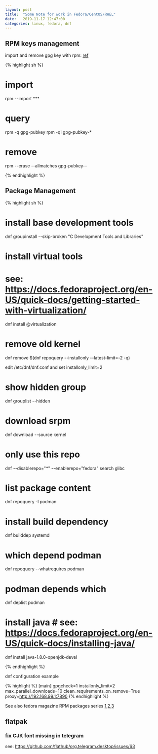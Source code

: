 ```yaml
---
layout: post
title:  "Some Note for work in Fedora/CentOS/RHEL"
date:   2019-11-17 12:47:00
categories: linux, fedora, dnf
---
```


## RPM keys management

import and remove gpg key with rpm: [ref][key-link]

{% highlight sh %}
# import
rpm --import ***

# query
rpm -q gpg-pubkey
rpm -qi gpg-pubkey-*

# remove
rpm --erase --allmatches gpg-pubkey-*-*

{% endhighlight %}


## Package Management

{% highlight sh %}
# install base development tools
dnf groupinstall --skip-broken "C Development Tools and Libraries"

# install virtual tools 
# see: https://docs.fedoraproject.org/en-US/quick-docs/getting-started-with-virtualization/
dnf install @virtualization

# remove old kernel
dnf remove $(dnf repoquery --installonly --latest-limit=-2 -q)

edit /etc/dnf/dnf.conf and set installonly_limit=2

# show hidden group
dnf grouplist --hidden

# download srpm
dnf download --source kernel

# only use this repo
dnf --disablerepo="*" --enablerepo="fedora" search glibc

# list package content
dnf repoquery -l podman

# install build dependency
dnf builddep systemd

# which depend podman
dnf repoquery --whatrequires podman

# podman depends which
dnf deplist podman

# install java # see: https://docs.fedoraproject.org/en-US/quick-docs/installing-java/
dnf install java-1.8.0-openjdk-devel

{% endhighlight %}

dnf configuration example

{% highlight %}
[main]
gpgcheck=1
installonly_limit=2
max_parallel_downloads=10
clean_requirements_on_remove=True
proxy=http://192.168.99.1:7890
{% endhighlight %}

See also fedora magazine RPM packages series [1][rpm1],[2][rpm2],[3][rpm3]

## flatpak

### fix CJK font missing in telegram
see: https://github.com/flathub/org.telegram.desktop/issues/63

[key-link]: https://cinhtau.net/2016/12/22/import-and-remove-gpg-key-with-rpm/
[rpm1]: https://fedoramagazine.org/rpm-packages-explained/
[rpm2]: https://fedoramagazine.org/how-rpm-packages-are-made-the-source-rpm/
[rpm3]: https://fedoramagazine.org/how-rpm-packages-are-made-the-spec-file/

